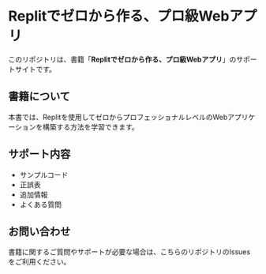 # Replitでゼロから作る、プロ級Webアプリ

このリポジトリは、書籍「**Replitでゼロから作る、プロ級Webアプリ**」のサポートサイトです。

## 書籍について

本書では、Replitを使用してゼロからプロフェッショナルレベルのWebアプリケーションを構築する方法を学習できます。

## サポート内容

- サンプルコード
- 正誤表
- 追加情報
- よくある質問

## お問い合わせ

書籍に関するご質問やサポートが必要な場合は、こちらのリポジトリのIssuesをご利用ください。 